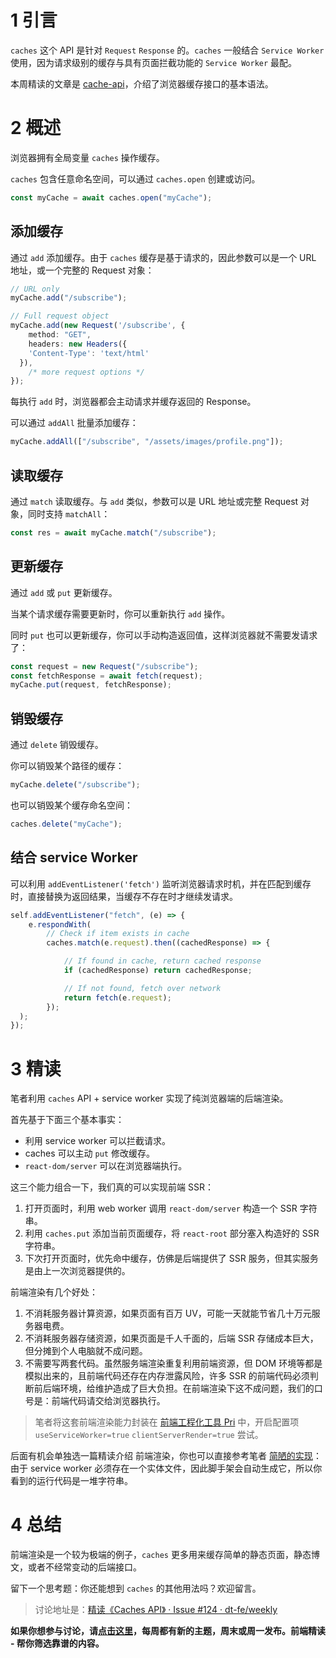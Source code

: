 # 1 引言

`caches` 这个 API 是针对 `Request` `Response` 的。`caches` 一般结合 `Service Worker` 使用，因为请求级别的缓存与具有页面拦截功能的 `Service Worker` 最配。

本周精读的文章是 [cache-api](https://bitsofco.de/cache-api-101/)，介绍了浏览器缓存接口的基本语法。

# 2 概述

浏览器拥有全局变量 `caches` 操作缓存。

`caches` 包含任意命名空间，可以通过 `caches.open` 创建或访问。

```typescript
const myCache = await caches.open("myCache");
```

## 添加缓存

通过 `add` 添加缓存。由于 `caches` 缓存是基于请求的，因此参数可以是一个 URL 地址，或一个完整的 Request 对象：

```typescript
// URL only
myCache.add("/subscribe");

// Full request object
myCache.add(new Request('/subscribe', {
    method: "GET",
    headers: new Headers({
    'Content-Type': 'text/html'
  }),
    /* more request options */
});
```

每执行 `add` 时，浏览器都会主动请求并缓存返回的 Response。

可以通过 `addAll` 批量添加缓存：

```typescript
myCache.addAll(["/subscribe", "/assets/images/profile.png"]);
```

## 读取缓存

通过 `match` 读取缓存。与 `add` 类似，参数可以是 URL 地址或完整 Request 对象，同时支持 `matchAll`：

```typescript
const res = await myCache.match("/subscribe");
```

## 更新缓存

通过 `add` 或 `put` 更新缓存。

当某个请求缓存需要更新时，你可以重新执行 `add` 操作。

同时 `put` 也可以更新缓存，你可以手动构造返回值，这样浏览器就不需要发请求了：

```typescript
const request = new Request("/subscribe");
const fetchResponse = await fetch(request);
myCache.put(request, fetchResponse);
```

## 销毁缓存

通过 `delete` 销毁缓存。

你可以销毁某个路径的缓存：

```typescript
myCache.delete("/subscribe");
```

也可以销毁某个缓存命名空间：

```typescript
caches.delete("myCache");
```

## 结合 service Worker

可以利用 `addEventListener('fetch')` 监听浏览器请求时机，并在匹配到缓存时，直接替换为返回结果，当缓存不存在时才继续发请求。

```typescript
self.addEventListener("fetch", (e) => {
    e.respondWith(
        // Check if item exists in cache
        caches.match(e.request).then((cachedResponse) => {

            // If found in cache, return cached response
            if (cachedResponse) return cachedResponse;

            // If not found, fetch over network
            return fetch(e.request);
        });
  );
});
```

# 3 精读

笔者利用 `caches` API + service worker 实现了纯浏览器端的后端渲染。

首先基于下面三个基本事实：

- 利用 service worker 可以拦截请求。
- caches 可以主动 `put` 修改缓存。
- `react-dom/server` 可以在浏览器端执行。

这三个能力组合一下，我们真的可以实现前端 SSR：

1. 打开页面时，利用 web worker 调用 `react-dom/server` 构造一个 SSR 字符串。
2. 利用 `caches.put` 添加当前页面缓存，将 `react-root` 部分塞入构造好的 SSR 字符串。
3. 下次打开页面时，优先命中缓存，仿佛是后端提供了 SSR 服务，但其实服务是由上一次浏览器提供的。

前端渲染有几个好处：

1. 不消耗服务器计算资源，如果页面有百万 UV，可能一天就能节省几十万元服务器电费。
2. 不消耗服务器存储资源，如果页面是千人千面的，后端 SSR 存储成本巨大，但分摊到个人电脑就不成问题。
3. 不需要写两套代码。虽然服务端渲染重复利用前端资源，但 DOM 环境等都是模拟出来的，且前端代码还存在内存泄露风险，许多 SSR 的前端代码必须判断前后端环境，给维护造成了巨大负担。在前端渲染下这不成问题，我们的口号是：前端代码请交给浏览器执行。

> 笔者将这套前端渲染能力封装在 [前端工程化工具 Pri](https://github.com/prijs/pri) 中，开启配置项 `useServiceWorker=true` `clientServerRender=true` 尝试。

后面有机会单独选一篇精读介绍 前端渲染，你也可以直接参考笔者 [简陋的实现](https://github.com/prijs/pri/blob/master/src/built-in-plugins/client-ssr/index.ts#L65)：由于 service worker 必须存在一个实体文件，因此脚手架会自动生成它，所以你看到的运行代码是一堆字符串。

# 4 总结

前端渲染是一个较为极端的例子，`caches` 更多用来缓存简单的静态页面，静态博文，或者不经常变动的后端接口。

留下一个思考题：你还能想到 `caches` 的其他用法吗？欢迎留言。

> 讨论地址是：[精读《Caches API》 · Issue #124 · dt-fe/weekly](https://github.com/dt-fe/weekly/issues/124)

**如果你想参与讨论，请[点击这里](https://github.com/dt-fe/weekly)，每周都有新的主题，周末或周一发布。前端精读 - 帮你筛选靠谱的内容。**
